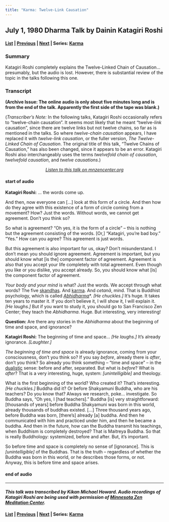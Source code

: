 ```yaml
---
title: "Karma: Twelve-Link Causation"
---
```

## July 1, 1980 Dharma Talk by Dainin Katagiri Roshi

#### [List](list#1980) \| [Previous](1980-06-30-Karma-Two-Aspects) \| [Next](1980-07-02-Karma-Where-Karma-Originates) \| Series: [Karma](karma)

### Summary

Katagiri Roshi completely explains the Twelve-Linked Chain of Causation... presumably, but the audio is lost. However, there is substantial review of the topic in the talks following this one.

### Transcript

**(Archive Issue: The online audio is only about five minutes long and is from the end of the talk. Apparently the first side of the tape was blank.)**

(*Transcriber’s Note:* In the following talks, Katagiri Roshi occasionally refers to “twelve-chain causation”. It seems most likely that he meant “twelve-*link* causation”, since there are twelve links but not twelve chains, so far as is mentioned in the talks. So where *twelve-chain causation* appears, I have replaced it with *twelve-link causation*, or the fuller version, *The Twelve-Linked Chain of Causation*. The original title of this talk, “Twelve Chains of Causation,” has also been changed, since it appears to be an error. Katagiri Roshi also interchangeably uses the terms *twelvefold chain of causation*, *twelvefold causation*, and *twelve causations*.)

<p align="center" style="font-style: italic">
<a href="https://www.mnzencenter.org/the-dainin-katagiri-audio-archive/karma-twelve-chains-of-causation" target="_blank">Listen to this talk on mnzencenter.org</a>
</p>

#### start of audio

**Katagiri Roshi:** … the words come up. 

And then, now everyone can [...] look at this form of a circle. And then how do they agree with this existence of a form of circle coming from a movement? How? Just the words. Without words, we cannot get agreement. Don’t you think so?

So what is agreement? “Oh yes, it is the form of a circle” – this is nothing but the agreement consisting of the words. [Or,] “Katagiri, you’re bad boy.” “Yes.” How can you agree? This agreement is just words. 

But this agreement is also important for us, okay? Don’t misunderstand. I don’t mean you should ignore agreement. Agreement is important, but you should know what [is the] component factor of agreement. Agreement is also that you accept your life completely with total agreement. Even though you like or you dislike, you accept already. So, you should know what [is] the component factor of agreement. 

*Your body and your mind* is what? Just the words. We accept through what words? The five [skandhas](glossary#skandha). And [karma](glossary#karma). And *cetanā*, mind. That is Buddhist psychology, which is called [*Abhidharma*](glossary#abhidharma)*. *[He chuckles.]* It’s huge. It takes ten years to master it. If you don’t believe it, I will show it, I will explain it. *[He laughs.]* But if you want to study it, you should go to San Francisco Zen Center; they teach the *Abhidharma*. Huge. But interesting, very interesting!

**Question:** Are there any stories in the *Abhidharma* about the beginning of time and space, and ignorance?

**Katagiri Roshi:** The beginning of time and space... *[He laughs.]* It’s already ignorance. *[Laughter.]* 

*The beginning of time and space* is already ignorance, coming from your consciousness, don’t you think so? If you say *before*, already there is *after*, don’t you think? So already you think something – “time and space” – in the [dualistic](glossary#dualistic) sense: before and after, separated. But what is *before*? What is *after*? That is a very interesting, huge, system: *[unintelligible]* and theology. 

What is the first beginning of the world? Who created it? That’s interesting. *[He chuckles.]* Buddha did it? Or before Shakyamuni Buddha, who are his teachers? Do you know that? Always we research, poke… investigate. So Buddha says, “Oh yes, I [had teachers].” Buddha [is] very straightforward: [thousands of years] before Buddha Shakyamuni was born in this world, already thousands of buddhas existed. […] Three thousand years ago, before Buddha was born, [there’s] already [a] buddha. And then he communicated with him and practiced under him, and then he became a buddha. And then in the future, how can the Buddha transmit his teachings, when Buddhism is completely destroyed? That is Maitreya Buddha. So that is really Buddhology: systemized, before and after. But, it’s important.

So before time and space is completely no sense of [ignorance]. This is *[unintelligible]* of the Buddhas. That is the truth – regardless of whether the Buddha was born in this world, or he describes those forms, or not. Anyway, this is before time and space arises.

#### end of audio

---

#### *This talk was transcribed by Kikan Michael Howard. Audio recordings of Katagiri Roshi are being used with permission of [Minnesota Zen Meditation Center](https://www.mnzencenter.org/katagiri-project.html).*

#### [List](list#1980) \| [Previous](1980-06-30-Karma-Two-Aspects) \| [Next](1980-07-02-Karma-Where-Karma-Originates) \| Series: [Karma](karma)
